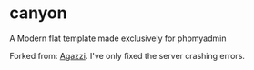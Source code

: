 # canyon
A Modern flat template made exclusively for phpmyadmin

Forked from: [Agazzi](https://github.com/agazzi/canyon). I've only fixed the server crashing errors.